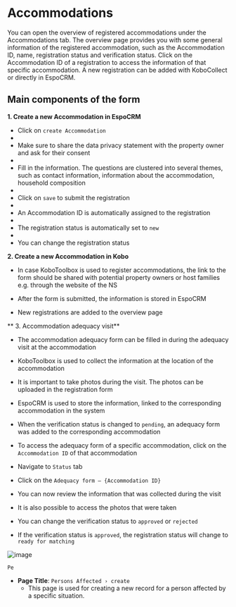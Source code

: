 # Accommodations

You can open the overview of registered accommodations under the Accommodations tab. The overview page provides you with some general information of the registered accommodation, such as the Accommodation ID, name, registration status and verification status. Click on the Accommodation ID of a registration to access the information of that specific accommodation. A new registration can be added with KoboCollect or directly in EspoCRM.

## Main components of the form

**1. Create a new Accommodation in EspoCRM**

-	Click on `create Accommodation` 
-	
-	Make sure to share the data privacy statement with the property owner and ask for their consent
-	
-	Fill in the information. The questions are clustered into several themes, such as contact information, information about the accommodation, household composition
-	
-	Click on `save` to submit the registration
-	
-	An Accommodation ID is automatically assigned to the registration
-	
-	The registration status is automatically set to `new`
-	
-	You can change the registration status

   
**2. Create a new Accommodation in Kobo**

-	In case KoboToolbox is used to register accommodations, the link to the form should be shared with potential property owners or host families e.g. through the website of the NS
  
-	After the form is submitted, the information is stored in EspoCRM
  
-	New registrations are added to the overview page


** 3. Accommodation adequacy visit**

-	The accommodation adequacy form can be filled in during the adequacy visit at the accommodation
  
-	KoboToolbox is used to collect the information at the location of the accommodation
  
-	It is important to take photos during the visit. The photos can be uploaded in the registration form
  
-	EspoCRM is used to store the information, linked to the corresponding accommodation in the system
  
-	When the verification status is changed to `pending`, an adequacy form was added to the corresponding accommodation
  
-	To access the adequacy form of a specific accommodation, click on the `Accommodation ID` of that accommodation
  
-	Navigate to `Status` tab
  
-	Click on the `Adequacy form – {Accommodation ID}` 
  
-	You can now review the information that was collected during the visit
  
-	It is also possible to access the photos that were taken
  
-	You can change the verification status to `approved` or `rejected`
  
-	If the verification status is `approved`, the registration status will change to `ready for matching`

![image](https://github.com/user-attachments/assets/b2a47ba9-301d-4aae-a632-a26b99ea01ed)




`Pe`

- **Page Title**: `Persons Affected › create`
  - This page is used for creating a new record for a person affected by a specific situation.
